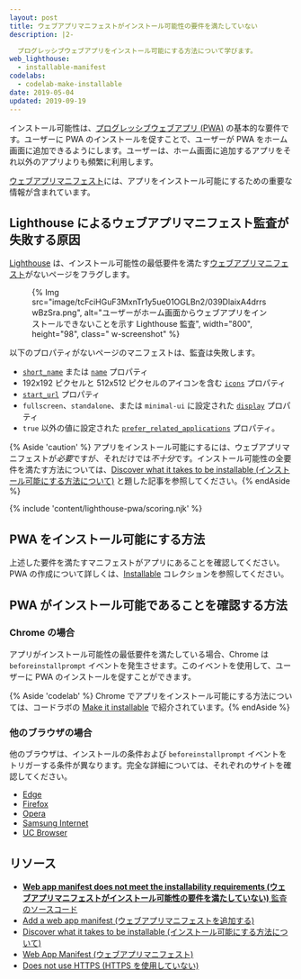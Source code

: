 ```yaml
---
layout: post
title: ウェブアプリマニフェストがインストール可能性の要件を満たしていない
description: |2-

  プログレッシブウェブアプリをインストール可能にする方法について学びます。
web_lighthouse:
  - installable-manifest
codelabs:
  - codelab-make-installable
date: 2019-05-04
updated: 2019-09-19
---
```


インストール可能性は、[プログレッシブウェブアプリ (PWA)](/discover-installable) の基本的な要件です。ユーザーに PWA のインストールを促すことで、ユーザーが PWA をホーム画面に追加できるようにします。ユーザーは、ホーム画面に追加するアプリをそれ以外のアプリよりも頻繁に利用します。

[ウェブアプリマニフェスト](/add-manifest/)には、アプリをインストール可能にするための重要な情報が含まれています。

## Lighthouse によるウェブアプリマニフェスト監査が失敗する原因

[Lighthouse](https://developers.google.com/web/tools/lighthouse/) は、インストール可能性の最低要件を満たす[ウェブアプリマニフェスト](/add-manifest/)がないページをフラグします。

<figure class="w-figure">{% Img src="image/tcFciHGuF3MxnTr1y5ue01OGLBn2/039DlaixA4drrswBzSra.png", alt="ユーザーがホーム画面からウェブアプリをインストールできないことを示す Lighthouse 監査", width="800", height="98", class=" w-screenshot" %}</figure>

以下のプロパティがないページのマニフェストは、監査は失敗します。

- [`short_name`](https://developer.mozilla.org/docs/Web/Manifest/short_name) または [`name`](https://developer.mozilla.org/docs/Web/Manifest/name) プロパティ
- 192x192 ピクセルと 512x512 ピクセルのアイコンを含む [`icons`](https://developer.mozilla.org/docs/Web/Manifest/icons) プロパティ
- [`start_url`](https://developer.mozilla.org/docs/Web/Manifest/start_url) プロパティ
- `fullscreen`、`standalone`、または `minimal-ui` に設定された [`display`](https://developer.mozilla.org/docs/Web/Manifest/display) プロパティ
- `true` 以外の値に設定された [`prefer_related_applications`](https://developers.google.com/web/fundamentals/app-install-banners/native) プロパティ。

{% Aside 'caution' %} アプリをインストール可能にするには、ウェブアプリマニフェストが*必要*ですが、それだけでは*不十分*です。インストール可能性の全要件を満たす方法については、[Discover what it takes to be installable (インストール可能にする方法について)](/discover-installable) と題した記事を参照してください。{% endAside %}

{% include 'content/lighthouse-pwa/scoring.njk' %}

## PWA をインストール可能にする方法

上述した要件を満たすマニフェストがアプリにあることを確認してください。 PWA の作成について詳しくは、[Installable](/installable/) コレクションを参照してください。

## PWA がインストール可能であることを確認する方法

### Chrome の場合

アプリがインストール可能性の最低要件を満たしている場合、Chrome は`beforeinstallprompt` イベントを発生させます。このイベントを使用して、ユーザーに PWA のインストールを促すことができます。

{% Aside 'codelab' %} Chrome でアプリをインストール可能にする方法については、コードラボの [Make it installable](/codelab-make-installable) で紹介されています。{% endAside %}

### 他のブラウザの場合

他のブラウザは、インストールの条件および `beforeinstallprompt` イベントをトリガーする条件が異なります。完全な詳細については、それぞれのサイトを確認してください。

- [Edge](https://docs.microsoft.com/microsoft-edge/progressive-web-apps#requirements)
- [Firefox](https://developer.mozilla.org/docs/Web/Progressive_web_apps/Add_to_home_screen#How_do_you_make_an_app_A2HS-ready)
- [Opera](https://dev.opera.com/articles/installable-web-apps/)
- [Samsung Internet](https://hub.samsunginter.net/docs/ambient-badging/)
- [UC Browser](https://plus.ucweb.com/docs/pwa/docs-en/zvrh56)

## リソース

- [**Web app manifest does not meet the installability requirements (ウェブアプリマニフェストがインストール可能性の要件を満たしていない)** 監査のソースコード](https://github.com/GoogleChrome/lighthouse/blob/master/lighthouse-core/audits/installable-manifest.js)
- [Add a web app manifest (ウェブアプリマニフェストを追加する)](/add-manifest/)
- [Discover what it takes to be installable (インストール可能にする方法について)](/discover-installable)
- [Web App Manifest (ウェブアプリマニフェスト)](https://developer.mozilla.org/docs/Web/Manifest)
- [Does not use HTTPS (HTTPS を使用していない)](/is-on-https/)
